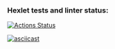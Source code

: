 ### Hexlet tests and linter status:
[![Actions Status](https://github.com/aramcheg/php-project-45/workflows/hexlet-check/badge.svg)](https://github.com/aramcheg/php-project-45/actions)

[![asciicast](https://asciinema.org/a/XueVdmI9PYDkmwHCERDEPDS8g.svg)](https://asciinema.org/a/XueVdmI9PYDkmwHCERDEPDS8g)